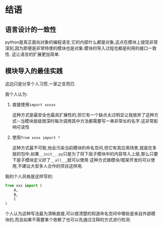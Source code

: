 # 结语

## 语言设计的一致性

python是真正面向对象的编程语言,它的内部什么都是对象,这点在模块上提现非常深刻,因为即便是非常特使的模块也是对象.模块的导入过程也都是利用的接口一致性.
这让语言的扩展更加简单.

## 模块导入的最佳实践

这边只是分享个人习惯,一家之言而已.

我个人认为:

1. 直接使用`import xxxxx`

    这种方式是最安全也最具扩展性的,但它有一个缺点太过明显让我放弃了这种方式--当模块层级很深时每次调用其中方法都需要写一串非常长的名字.这非常影响可读性

2. 使用`from xxxx import *`

    这种方式最不可取,他会污染当前模块的命名空间,但它有其应用场景,就是在多层的包中,如果`__init__.py`只是为了将下层子模块中的内容导入上层,那么只要下层子模块定义好了`__all__`,就可以使用
    这种方式做模块/框架开发的可以使用,不建议大型多人合作的项目这样用.

我的个人风格是这样写的:

```python
from xxx import (
    A,
    B,
    C
)
```
个人认为这种写法最为清晰直接,可以很清楚的知道命名空间中哪些是来自外部模块的,而且如果不需要某个依赖了也可以先通过注释的方式进行检测.